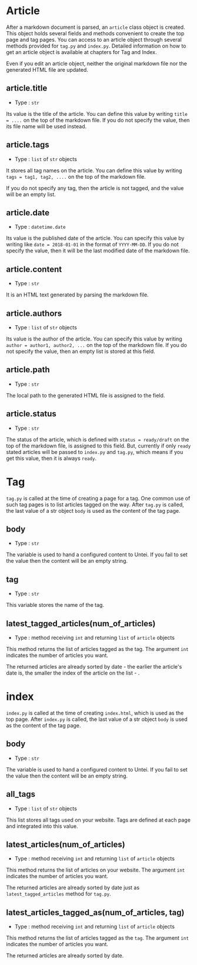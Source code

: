 # Article
After a markdown document is parsed, an `article` class object is created. This object holds several fields and methods convenient to create the top page and tag pages. You can access to an article object through several methods provided for `tag.py` and `index.py`. Detailed information on how to get an article object is available at chapters for Tag and Index.

Even if you edit an article object, neither the original markdown file nor the generated HTML file are updated.

## article.title
- Type : `str`

Its value is the title of the article. You can define this value by writing `title = ....` on the top of the markdown file. If you do not specify the value, then its file name will be used instead.

## article.tags
- Type : `list` of `str` objects

It stores all tag names on the article. You can define this value by writing `tags = tag1, tag2, ....` on the top of the markdown file.

If you do not specify any tag, then the article is not tagged, and the value will be an empty list.

## article.date
- Type : `datetime.date`

Its value is the published date of the article. You can specify this value by writing like `date = 2018-01-01` in the format of `YYYY-MM-DD`. If you do not specify the value, then it will be the last modified date of the markdown file.

## article.content
- Type : `str`

It is an HTML text generated by parsing the markdown file.

## article.authors
- Type : `list` of `str` objects

Its value is the author of the article. You can specify this value by writing `author = author1, author2, ...` on the top of the markdown file. If you do not specify the value, then an empty list is stored at this field.

## article.path
- Type : `str`

The local path to the generated HTML file is assigned to the field.

## article.status
- Type : `str`

The status of the article, which is defined with `status = ready/draft` on the top of the markdown file, is assigned to this field. But, currently if only `ready` stated articles will be passed to `index.py` and `tag.py`, which means if you get this value, then it is always `ready`.


# Tag
`tag.py` is called at the time of creating a page for a tag. One common use of such tag pages is to list articles tagged on the way. After `tag.py` is called, the last value of a str object `body` is used as the content of the tag page.

## body
- Type : `str`

The variable is used to hand a configured content to Untei. If you fail to set the value then the content will be an empty string.

## tag
- Type : `str`

This variable stores the name of the tag.

## latest_tagged_articles(num_of_articles)
- Type : method receiving `int` and returning `list` of `article` objects

This method returns the list of articles tagged as the tag. The argument `int` indicates the number of articles you want.

The returned articles are already sorted by date - the earlier the article's date is, the smaller the index of the article on the list - .

# index
`index.py` is called at the time of creating `index.html`, which is used as the top page. After `index.py` is called, the last value of a str object `body` is used as the content of the tag page.

## body
- Type : `str`

The variable is used to hand a configured content to Untei. If you fail to set the value then the content will be an empty string.

## all_tags
- Type : `list` of `str` objects

This list stores all tags used on your website. Tags are defined at each page and integrated into this value.

## latest_articles(num_of_articles)
- Type : method receiving `int` and returning `list` of `article` objects

This method returns the list of articles on your website. The argument `int` indicates the number of articles you want.

The returned articles are already sorted by date just as `latest_tagged_articles` method for `tag.py`.

## latest_articles_tagged_as(num_of_articles, tag)
- Type : method receiving `int` and returning `list` of `article` objects

This method returns the list of articles tagged as the `tag`. The argument `int` indicates the number of articles you want.

The returned articles are already sorted by date.
